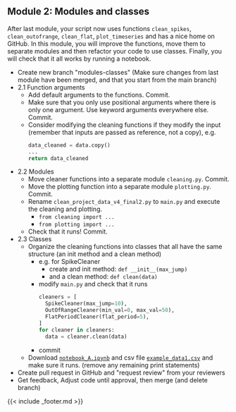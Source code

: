 ## Module 2: Modules and classes

After last module, your script now uses functions `clean_spikes`, `clean_outofrange`, `clean_flat`, `plot_timeseries` and has a nice home on GitHub. In this module, you will improve the functions, move them to separate modules and then refactor your code to use classes. Finally, you will check that it all works by running a notebook.  

- Create new branch "modules-classes" (Make sure changes from last module have been merged, and that you start from the main branch)
- 2.1 Function arguments
    - Add default arguments to the functions. Commit.
    - Make sure that you only use positional arguments where there is only one argument. Use keyword arguments everywhere else. Commit.
    - Consider modifying the cleaning functions if they modify the input (remember that inputs are passed as reference, not a copy), e.g. 
        ```python
        data_cleaned = data.copy()
        ...
        return data_cleaned
        ```
- 2.2 Modules
    - Move cleaner functions into a separate module `cleaning.py`. Commit.
    - Move the plotting function into a separate module `plotting.py`. Commit.
    - Rename `clean_project_data_v4_final2.py` to `main.py` and execute the cleaning and plotting.
        - `from cleaning import ...`
        - `from plotting import ...`
    - Check that it runs! Commit. 
- 2.3 Classes
    - Organize the cleaning functions into classes that all have the same structure (an init method and a clean method)
        - e.g. for SpikeCleaner
            - create and init method: `def __init__(max_jump)`
            - and a clean method: `def clean(data)`
        - modify `main.py` and check that it runs
            ```python
            cleaners = [
              SpikeCleaner(max_jump=10),
              OutOfRangeCleaner(min_val=0, max_val=50),
              FlatPeriodCleaner(flat_period=5),
            ]
            for cleaner in cleaners:
              data = cleaner.clean(data)
            ```
        - commit
    - Download [`notebook_A.ipynb`](notebook_A.ipynb) and csv file [`example_data1.csv`](example_data1.csv) and make sure it runs. (remove any remaining print statements)
- Create pull request in GitHub and "request review" from your reviewers
- Get feedback, Adjust code until approval, then merge (and delete branch)

{{< include _footer.md >}}